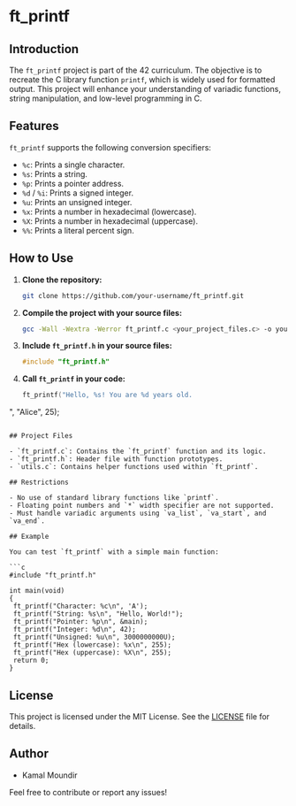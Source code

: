 
# ft_printf

## Introduction

The `ft_printf` project is part of the 42 curriculum. The objective is to recreate the C library function `printf`, which is widely used for formatted output. This project will enhance your understanding of variadic functions, string manipulation, and low-level programming in C.

## Features

`ft_printf` supports the following conversion specifiers:

- `%c`: Prints a single character.
- `%s`: Prints a string.
- `%p`: Prints a pointer address.
- `%d` / `%i`: Prints a signed integer.
- `%u`: Prints an unsigned integer.
- `%x`: Prints a number in hexadecimal (lowercase).
- `%X`: Prints a number in hexadecimal (uppercase).
- `%%`: Prints a literal percent sign.

## How to Use

1. **Clone the repository:**

   ```bash
   git clone https://github.com/your-username/ft_printf.git
   ```

2. **Compile the project with your source files:**

   ```bash
   gcc -Wall -Wextra -Werror ft_printf.c <your_project_files.c> -o your_program
   ```

3. **Include `ft_printf.h` in your source files:**

   ```c
   #include "ft_printf.h"
   ```

4. **Call `ft_printf` in your code:**

   ```c
   ft_printf("Hello, %s! You are %d years old.
", "Alice", 25);
   ```

## Project Files

- `ft_printf.c`: Contains the `ft_printf` function and its logic.
- `ft_printf.h`: Header file with function prototypes.
- `utils.c`: Contains helper functions used within `ft_printf`.

## Restrictions

- No use of standard library functions like `printf`.
- Floating point numbers and `*` width specifier are not supported.
- Must handle variadic arguments using `va_list`, `va_start`, and `va_end`.

## Example

You can test `ft_printf` with a simple main function:

```c
#include "ft_printf.h"

int main(void)
{
    ft_printf("Character: %c\n", 'A');
    ft_printf("String: %s\n", "Hello, World!");
    ft_printf("Pointer: %p\n", &main);
    ft_printf("Integer: %d\n", 42);
    ft_printf("Unsigned: %u\n", 3000000000U);
    ft_printf("Hex (lowercase): %x\n", 255);
    ft_printf("Hex (uppercase): %X\n", 255);
    return 0;
}
```

## License

This project is licensed under the MIT License. See the [LICENSE](LICENSE) file for details.

## Author

- Kamal Moundir

Feel free to contribute or report any issues!
